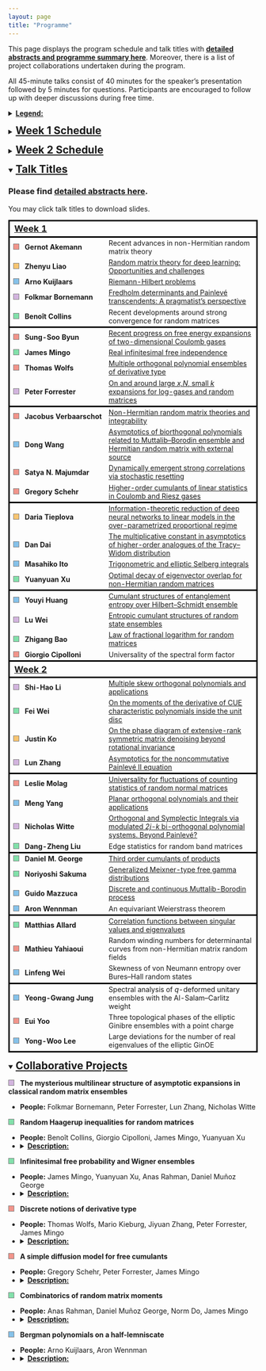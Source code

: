 ```yaml
---
layout: page
title: "Programme"
---
```

<style>
        img {width: 90%;}
        details summary { 
  cursor: pointer;
}

details summary > * {
  display: inline;
}
        table{overflow-y: hidden;}
        .t1{width: 10px; height: 10px; background-color:#f1948a; border: 1px solid gray; display: inline-block;}
        .t2{width: 10px; height: 10px; background-color:#f8c471; border: 1px solid gray; display: inline-block;}
        .t3{width: 10px; height: 10px; background-color:#82e0aa; border: 1px solid gray; display: inline-block;}
        .t4{width: 10px; height: 10px; background-color:#85c1e9; border: 1px solid gray; display: inline-block;}
        .t5{width: 10px; height: 10px; background-color:#d2b4de; border: 1px solid gray; display: inline-block;}
</style>

<body>
<p>This page displays the program schedule and talk titles with <b><u><a href="/TalkAbstracts.pdf" target="_blank">detailed abstracts and programme summary here</a></u></b>. Moreover, there is a list of project collaborations undertaken during the program.</p>
<p>All 45-minute talks consist of 40 minutes for the speaker’s presentation followed by 5 minutes for questions. Participants are encouraged to follow up with deeper discussions during free time.</p>
<details><summary><p><b style="text-decoration: underline;">Legend:</b></p></summary>
        <table style="border-collapse: collapse; border: none;overflow-y: hidden;">
<tr style="border-collapse: collapse; border: none;">
        <td style="border-collapse: collapse; border: none; background: transparent"><div id="rectangle" class="t1"></div> &nbsp; Statistical mechanics of log-gases</td>
</tr>
<tr style="border-collapse: collapse; border: none;">
        <td style="border-collapse: collapse; border: none; background: transparent"><div id="rectangle" class="t2"></div> &nbsp; Machine learning and statistical inference</td>
</tr>
<tr style="border-collapse: collapse; border: none;">
        <td style="border-collapse: collapse; border: none; background: transparent"><div id="rectangle" class="t3"></div> &nbsp; (Free) probability theory</td>
</tr>
<tr style="border-collapse: collapse; border: none;">
        <td style="border-collapse: collapse; border: none; background: transparent"><div id="rectangle" class="t4"></div> &nbsp; Orthogonal polynomials and asymptotic analysis</td>
</tr>
<tr style="border-collapse: collapse; border: none;">
        <td style="border-collapse: collapse; border: none; background: transparent"><div id="rectangle" class="t5"></div> &nbsp; Integrable systems including Painlevé equations</td>
</tr>
</table></details>

<p> </p>

<details><summary><h2 style="text-decoration: underline;">Week 1 Schedule</h2></summary>
<img src="/Schedule1.png" alt="Week 1 Schedule"></details>

<p> </p>

<details><summary><h2 style="text-decoration: underline;">Week 2 Schedule</h2></summary>
<img src="/Schedule2.png" alt="Week 2 Schedule"></details>

<p> </p>

<details open><summary><h2 style="text-decoration: underline;">Talk Titles</h2></summary>
<h3>Please find <a href="/TalkAbstracts.pdf" target="_blank">detailed abstracts here</a>.</h3>
<p>You may click talk titles to download slides.</p>
<table style="border-collapse: collapse; border: none;overflow-y: hidden;">
<tr style="border-collapse: collapse; border-bottom: 3px solid #000000;border-left: 3px solid #000000;border-right: 3px solid #000000;border-top: 3px solid #000000;">
        <th style="border-collapse: collapse; text-align:left;font-size:18px;"><b><u>Week 1</u></b></th>
</tr>
<tr style="border-collapse: collapse; border: none;border-left: 3px solid #000000;border-right: 3px solid #000000;">
        <td style="border-collapse: collapse; border: none;"><div id="rectangle" class="t1"></div> &nbsp; <b>Gernot Akemann</b></td>
        <td>Recent advances in non-Hermitian random matrix theory</td>
</tr>
<tr style="border-collapse: collapse; border: none;border-left: 3px solid #000000;border-right: 3px solid #000000;">
        <td style="border-collapse: collapse; border: none;"><div id="rectangle" class="t2"></div> &nbsp; <b>Zhenyu Liao</b></td>
        <td><u><a href="/LiaoLiCA.pdf" target="_blank">Random matrix theory for deep learning: Opportunities and challenges</a></u></td>
</tr>
<tr style="border-collapse: collapse; border: none;border-left: 3px solid #000000;border-right: 3px solid #000000;">
        <td style="border-collapse: collapse; border: none;"><div id="rectangle" class="t4"></div> &nbsp; <b>Arno Kuijlaars</b></td>
        <td><u><a href="/KuijlaarsLiCA.pdf" target="_blank">Riemann-Hilbert problems</a></u></td>
</tr>
<tr style="border-collapse: collapse; border: none;border-left: 3px solid #000000;border-right: 3px solid #000000;">
        <td style="border-collapse: collapse; border: none;"><div id="rectangle" class="t5"></div> &nbsp; <b>Folkmar Bornemann</b></td>
        <td><u><a href="/BornemannLiCA.pdf" target="_blank">Fredholm determinants and Painlevé transcendents: A pragmatist’s perspective</a></u></td>
</tr>
<tr style="border-collapse: collapse; border-bottom: 3px solid #000000;border-left: 3px solid #000000;border-right: 3px solid #000000;">
        <td style="border-collapse: collapse;"><div id="rectangle" class="t3"></div> &nbsp; <b>Benoît Collins</b></td>
        <td>Recent developments around strong convergence for random matrices</td>
</tr>
<tr style="border-collapse: collapse; border: none;border-left: 3px solid #000000;border-right: 3px solid #000000;">
        <td style="border-collapse: collapse; border: none;"><div id="rectangle" class="t1"></div> &nbsp; <b>Sung-Soo Byun</b></td>
        <td><u><a href="/ByunLiCA.pdf" target="_blank">Recent progress on free energy expansions of two-dimensional Coulomb gases</a></u></td>
</tr>
<tr style="border-collapse: collapse; border: none;border-left: 3px solid #000000;border-right: 3px solid #000000;">
        <td style="border-collapse: collapse; border: none;"><div id="rectangle" class="t3"></div> &nbsp; <b>James Mingo</b></td>
        <td><u><a href="/MingoLiCA.pdf" target="_blank">Real infinitesimal free independence</a></u></td>
</tr>
<tr style="border-collapse: collapse; border: none;border-left: 3px solid #000000;border-right: 3px solid #000000;">
        <td style="border-collapse: collapse; border: none;"><div id="rectangle" class="t1"></div> &nbsp; <b>Thomas Wolfs</b></td>
        <td><u><a href="/WolfsLiCA.pdf" target="_blank">Multiple orthogonal polynomial ensembles of derivative type</a></u></td>
</tr>
<tr style="border-collapse: collapse; border-bottom: 3px solid #000000;border-left: 3px solid #000000;border-right: 3px solid #000000;">
        <td style="border-collapse: collapse;"><div id="rectangle" class="t5"></div> &nbsp; <b>Peter Forrester</b></td>
        <td><u><a href="/ForresterLiCA.pdf" target="_blank">On and around large <i>x,N</i>, small <i>k</i> expansions for log-gases and random matrices</a></u></td>
</tr>
<tr style="border-collapse: collapse; border: none;border-left: 3px solid #000000;border-right: 3px solid #000000;">
        <td style="border-collapse: collapse; border: none;white-space: nowrap;"><div id="rectangle" class="t1"></div> &nbsp; <b>Jacobus Verbaarschot</b></td>
        <td><u><a href="/VerbaarschotLiCA.pdf" target="_blank">Non-Hermitian random matrix theories and integrability</a></u></td>
</tr>
<tr style="border-collapse: collapse; border: none;border-left: 3px solid #000000;border-right: 3px solid #000000;">
        <td style="border-collapse: collapse; border: none;"><div id="rectangle" class="t4"></div> &nbsp; <b>Dong Wang</b></td>
        <td><u><a href="/WangLiCA.pdf" target="_blank">Asymptotics of biorthogonal polynomials related to Muttalib–Borodin ensemble and Hermitian random matrix with external source</a></u></td>
</tr>
<tr style="border-collapse: collapse; border: none;border-left: 3px solid #000000;border-right: 3px solid #000000;">
        <td style="border-collapse: collapse; border: none;"><div id="rectangle" class="t1"></div> &nbsp; <b>Satya N. Majumdar</b></td>
        <td><u><a href="/MajumdarLiCA.pdf" target="_blank">Dynamically emergent strong correlations via stochastic resetting</a></u></td>
</tr>
<tr style="border-collapse: collapse; border-bottom: 3px solid #000000;border-left: 3px solid #000000;border-right: 3px solid #000000;">
        <td style="border-collapse: collapse;"><div id="rectangle" class="t1"></div> &nbsp; <b>Gregory Schehr</b></td>
        <td><u><a href="/TieplovaLiCA.pdf" target="_blank">Higher-order cumulants of linear statistics in Coulomb and Riesz gases</a></u></td>
</tr>
<tr style="border-collapse: collapse; border: none;border-left: 3px solid #000000;border-right: 3px solid #000000;">
        <td style="border-collapse: collapse; border: none;"><div id="rectangle" class="t2"></div> &nbsp; <b>Daria Tieplova</b></td>
        <td><u><a href="/TieplovaLiCA.pdf" target="_blank">Information-theoretic reduction of deep neural networks to linear models in the over-parametrized proportional regime</a></u></td>
</tr>
<tr style="border-collapse: collapse; border: none;border-left: 3px solid #000000;border-right: 3px solid #000000;">
        <td style="border-collapse: collapse; border: none;"><div id="rectangle" class="t4"></div> &nbsp; <b>Dan Dai</b></td>
        <td><u><a href="/DaiLiCA.pdf" target="_blank">The multiplicative constant in asymptotics of higher-order analogues of the Tracy–Widom distribution</a></u></td>
</tr>
<tr style="border-collapse: collapse; border: none;border-left: 3px solid #000000;border-right: 3px solid #000000;">
        <td style="border-collapse: collapse; border: none;"><div id="rectangle" class="t4"></div> &nbsp; <b>Masahiko Ito</b></td>
        <td><u><a href="/ItoLiCA.pdf" target="_blank">Trigonometric and elliptic Selberg integrals</a></u></td>
</tr>
<tr style="border-collapse: collapse; border-bottom: 3px solid #000000;border-left: 3px solid #000000;border-right: 3px solid #000000;">
        <td style="border-collapse: collapse;"><div id="rectangle" class="t3"></div> &nbsp; <b>Yuanyuan Xu</b></td>
        <td><u><a href="/XuLiCA.pdf" target="_blank">Optimal decay of eigenvector overlap for non-Hermitian random matrices</a></u></td>
</tr>
<tr style="border-collapse: collapse; border: none;border-left: 3px solid #000000;border-right: 3px solid #000000;">
        <td style="border-collapse: collapse; border: none;"><div id="rectangle" class="t4"></div> &nbsp; <b>Youyi Huang</b></td>
        <td><u><a href="/HuangLiCA.pdf" target="_blank">Cumulant structures of entanglement entropy over Hilbert–Schmidt ensemble</a></u></td>
</tr>
<tr style="border-collapse: collapse; border: none;border-left: 3px solid #000000;border-right: 3px solid #000000;">
        <td style="border-collapse: collapse; border: none;"><div id="rectangle" class="t5"></div> &nbsp; <b>Lu Wei</b></td>
        <td><u><a href="/LuWeiLiCA.pdf" target="_blank">Entropic cumulant structures of random state ensembles</a></u></td>
</tr>
<tr style="border-collapse: collapse; border: none;border-left: 3px solid #000000;border-right: 3px solid #000000;">
        <td style="border-collapse: collapse; border: none;"><div id="rectangle" class="t3"></div> &nbsp; <b>Zhigang Bao</b></td>
        <td><u><a href="/BaoLiCA.pdf" target="_blank">Law of fractional logarithm for random matrices</a></u></td>
</tr>
<tr style="border-collapse: collapse; border-bottom: 3px solid #000000;border-left: 3px solid #000000;border-right: 3px solid #000000;">
        <td style="border-collapse: collapse;"><div id="rectangle" class="t1"></div> &nbsp; <b>Giorgio Cipolloni</b></td>
        <td>Universality of the spectral form factor</td>
</tr>
<tr style="border-collapse: collapse; border-bottom: 3px solid #000000;border-left: 3px solid #000000;border-right: 3px solid #000000;border-top: 3px solid #000000;">
        <th style="border-collapse: collapse; text-align:left;font-size:18px;"><b><u>Week 2</u></b></th>
</tr>
<tr style="border-collapse: collapse; border: none;border-left: 3px solid #000000;border-right: 3px solid #000000;">
        <td style="border-collapse: collapse; border: none;"><div id="rectangle" class="t5"></div> &nbsp; <b>Shi-Hao Li</b></td>
        <td><u><a href="/LiLiCA.pdf" target="_blank">Multiple skew orthogonal polynomials and applications</a></u></td>
</tr>
<tr style="border-collapse: collapse; border: none;border-left: 3px solid #000000;border-right: 3px solid #000000;">
        <td style="border-collapse: collapse; border: none;"><div id="rectangle" class="t3"></div> &nbsp; <b>Fei Wei</b></td>
        <td><u><a href="/FeiWeiLiCA.pdf" target="_blank">On the moments of the derivative of CUE characteristic polynomials inside the unit disc</a></u></td>
</tr>
<tr style="border-collapse: collapse; border: none;border-left: 3px solid #000000;border-right: 3px solid #000000;">
        <td style="border-collapse: collapse; border: none;"><div id="rectangle" class="t2"></div> &nbsp; <b>Justin Ko</b></td>
        <td><u><a href="/KoLiCA.pdf" target="_blank">On the phase diagram of extensive-rank symmetric matrix denoising beyond rotational invariance</a></u></td>
</tr>
<tr style="border-collapse: collapse; border-bottom: 3px solid #000000;border-left: 3px solid #000000;border-right: 3px solid #000000;">
        <td style="border-collapse: collapse;"><div id="rectangle" class="t5"></div> &nbsp; <b>Lun Zhang</b></td>
        <td><u><a href="/ZhangLiCA.pdf" target="_blank">Asymptotics for the noncommutative Painlevé II equation</a></u></td>
</tr>
<tr style="border-collapse: collapse; border: none;border-left: 3px solid #000000;border-right: 3px solid #000000;">
        <td style="border-collapse: collapse; border: none;"><div id="rectangle" class="t1"></div> &nbsp; <b>Leslie Molag</b></td>
        <td><u><a href="/MolagLiCA.pdf" target="_blank">Universality for fluctuations of counting statistics of random normal matrices</a></u></td>
</tr>
<tr style="border-collapse: collapse; border: none;border-left: 3px solid #000000;border-right: 3px solid #000000;">
        <td style="border-collapse: collapse; border: none;"><div id="rectangle" class="t4"></div> &nbsp; <b>Meng Yang</b></td>
        <td><u><a href="/YangLiCA.pdf" target="_blank">Planar orthogonal polynomials and their applications</a></u></td>
</tr>
<tr style="border-collapse: collapse; border: none;border-left: 3px solid #000000;border-right: 3px solid #000000;">
        <td style="border-collapse: collapse; border: none;"><div id="rectangle" class="t5"></div> &nbsp; <b>Nicholas Witte</b></td>
        <td><u><a href="/WitteLiCA.pdf" target="_blank">Orthogonal and Symplectic Integrals via modulated <i>2j-k</i> bi-orthogonal polynomial systems. Beyond Painlevé?</a></u></td>
</tr>
<tr style="border-collapse: collapse; border-bottom: 3px solid #000000;border-left: 3px solid #000000;border-right: 3px solid #000000;">
        <td style="border-collapse: collapse;"><div id="rectangle" class="t3"></div> &nbsp; <b>Dang-Zheng Liu</b></td>
        <td>Edge statistics for random band matrices</td>
</tr>
<tr style="border-collapse: collapse; border: none;border-left: 3px solid #000000;border-right: 3px solid #000000;">
        <td style="border-collapse: collapse; border: none;"><div id="rectangle" class="t3"></div> &nbsp; <b>Daniel M. George</b></td>
        <td><u><a href="/GeorgeLiCA.pdf" target="_blank">Third order cumulants of products</a></u></td>
</tr>
<tr style="border-collapse: collapse; border: none;border-left: 3px solid #000000;border-right: 3px solid #000000;">
        <td style="border-collapse: collapse; border: none;"><div id="rectangle" class="t3"></div> &nbsp; <b>Noriyoshi Sakuma</b></td>
        <td><u><a href="/SakumaLiCA.pdf" target="_blank">Generalized Meixner-type free gamma distributions</a></u></td>
</tr>
<tr style="border-collapse: collapse; border: none;border-left: 3px solid #000000;border-right: 3px solid #000000;">
        <td style="border-collapse: collapse;"><div id="rectangle" class="t4"></div> &nbsp; <b>Guido Mazzuca</b></td>
        <td><u><a href="/MazzucaLiCA.pdf" target="_blank">Discrete and continuous Muttalib-Borodin process</a></u></td>
</tr>
<tr style="border-collapse: collapse; border-bottom: 3px solid #000000;border-left: 3px solid #000000;border-right: 3px solid #000000;">
        <td style="border-collapse: collapse;"><div id="rectangle" class="t4"></div> &nbsp; <b>Aron Wennman</b></td>
        <td>An equivariant Weierstrass theorem</td>
</tr>
<tr style="border-collapse: collapse; border: none;border-left: 3px solid #000000;border-right: 3px solid #000000;">
        <td style="border-collapse: collapse; border: none;"><div id="rectangle" class="t3"></div> &nbsp; <b>Matthias Allard</b></td>
        <td><u><a href="/AllardLiCA.pdf" target="_blank">Correlation functions between singular values and eigenvalues</a></u></td>
</tr>
<tr style="border-collapse: collapse; border: none;border-left: 3px solid #000000;border-right: 3px solid #000000;">
        <td style="border-collapse: collapse; border: none;"><div id="rectangle" class="t1"></div> &nbsp; <b>Mathieu Yahiaoui</b></td>
        <td>Random winding numbers for determinantal curves from non-Hermitian matrix random fields</td>
</tr>
<tr style="border-collapse: collapse; border-bottom: 3px solid #000000;border-left: 3px solid #000000;border-right: 3px solid #000000;">
        <td style="border-collapse: collapse;"><div id="rectangle" class="t4"></div> &nbsp; <b>Linfeng Wei</b></td>
        <td>Skewness of von Neumann entropy over Bures–Hall random states</td>
</tr>
<tr style="border-collapse: collapse; border: none;border-left: 3px solid #000000;border-right: 3px solid #000000;">
        <td style="border-collapse: collapse; border: none;"><div id="rectangle" class="t4"></div> &nbsp; <b>Yeong-Gwang Jung</b></td>
        <td>Spectral analysis of <i>q</i>-deformed unitary ensembles with the Al-Salam–Carlitz weight</td>
</tr>
<tr style="border-collapse: collapse; border: none;border-left: 3px solid #000000;border-right: 3px solid #000000;">
        <td style="border-collapse: collapse; border: none;"><div id="rectangle" class="t1"></div> &nbsp; <b>Eui Yoo</b></td>
        <td>Three topological phases of the elliptic Ginibre ensembles with a point charge</td>
</tr>
<tr style="border-collapse: collapse; border: none;border-bottom: 3px solid #000000;border-left: 3px solid #000000;border-right: 3px solid #000000;">
        <td style="border-collapse: collapse; border: none;"><div id="rectangle" class="t4"></div> &nbsp; <b>Yong-Woo Lee</b></td>
        <td>Large deviations for the number of real eigenvalues of the elliptic GinOE</td>
</tr>
</table></details>

<p> </p>

<details open><summary><h2 style="text-decoration: underline;">Collaborative Projects</h2></summary>
<p><div id="rectangle" class="t5"></div> &nbsp; <b>The mysterious multilinear structure of asymptotic expansions in classical random matrix ensembles</b></p>
<ul>
        <li><b>People:</b> Folkmar Bornemann, Peter Forrester, Lun Zhang, Nicholas Witte</li>
</ul>
<p><div id="rectangle" class="t3"></div> &nbsp; <b>Random Haagerup inequalities for random matrices</b></p>
<ul>
        <li><b>People:</b> Benoît Collins, Giorgio Cipolloni, James Mingo, Yuanyuan Xu</li>
        <li><details><summary><b style="text-decoration: underline;">Description:</b></summary> In operator algebra, a Haagerup inequality states that for a non-commuting polynomial of given degree <i>r</i>, in non-commuting variables, its operator norm and its <i>l</i><sup>2</sup> norm are comparable, up to a polynomial factor in the degree <i>r</i>. Such inequalities are true at the level of random matrices but the proof is very hard. Namely, it relies on strong convergence. We believe there should be a direct proof (perhaps using concentration of measure or other RMT techniques). This is not only a natural question, this would also allow to reprove in a new conceptual way strong convergence in many cases, and hopefully, with better bounds.</details></li>
</ul>
<p><div id="rectangle" class="t3"></div> &nbsp; <b>Infinitesimal free probability and Wigner ensembles</b></p>
<ul>
        <li><b>People:</b> James Mingo, Yuanyuan Xu, Anas Rahman, Daniel Muñoz George</li>
        <li><details><summary><b style="text-decoration: underline;">Description:</b></summary> Infinitesimal free probability has been able to recover, through combinatorial methods, differential equations characterising <i>1/N</i> corrections to eigenvalue densities of classical matrix ensembles. We wish to see if these methods can be extended to obtain equivalent results for more general Wigner ensembles.</details></li>
</ul>
<p><div id="rectangle" class="t1"></div> &nbsp; <b>Discrete notions of derivative type</b></p>
<ul>
        <li><b>People:</b> Thomas Wolfs, Mario Kieburg, Jiyuan Zhang, Peter Forrester, James Mingo</li>
        <li><details><summary><b style="text-decoration: underline;">Description:</b></summary> So far, mainly two notions of polynomial ensemble of derivative type (also called Pólya ensemble) have been considered: a multiplicative one, due to Kieburg-Kösters (2016), and an additive one, due to Kuijlaars-Róman (2019). They typically appear in connection to the squared singular values of products of invertible random matrices and the eigenvalues of sums of Hermitian random matrices. The main goal of this project is to develop discrete notions of derivative type that are compatible with certain non-intersecting path models induced by random tilings. Such developments will deepen our understanding of these models as ensembles of derivative type typically have useful properties, e.g., their kernel has a double integral representation, opening up the road for asymptotic analysis, and they posses certain (de)composition properties. Special interest goes to the discrete (multiple) orthogonal polynomial ensembles associated with the (multiple) Kravchuk, Hahn and q-Racah polynomials, but other polynomials from the (multiple) (q-)Askey scheme are considered as well. After an appropriate notion of derivative type has been set up, the goal is to obtain a double integral representation for the correlation kernel and to describe the (de)composition properties of such models. The latter is deeply connected to developing the surrounding finite free probability theory.</details></li>
</ul>
<p><div id="rectangle" class="t1"></div> &nbsp; <b>A simple diffusion model for free cumulants</b></p>
<ul>
        <li><b>People:</b> Gregory Schehr, Peter Forrester, James Mingo</li>
        <li><details><summary><b style="text-decoration: underline;">Description:</b></summary> I will describe a simple diffusion model where a particle performs Brownian motion with a diffusion constant that changes randomly over time. Specifically, it switches between values drawn from a given distribution at a fixed rate. In the long-time limit, it turns out that the cumulants of the position grow linearly with time and are directly related to the <b>free cumulants</b> of the underlying distribution of diffusion constants. This is a joint work with M. Guéneau and S. N. Majumdar, <a href="https://arxiv.org/abs/2501.13754">https://arxiv.org/abs/2501.13754</a>. The reason why free cumulants arise in this simple diffusion model remains open.</details></li>
</ul>
<p><div id="rectangle" class="t3"></div> &nbsp; <b>Combinatorics of random matrix moments</b></p>
<ul>
        <li><b>People:</b> Anas Rahman, Daniel Muñoz George, Norm Do, James Mingo</li>
        <li><details><summary><b style="text-decoration: underline;">Description:</b></summary> It is known that the moments Tr(<i>M</i><sup>k</sup>) of matrices <i>M</i> can be understood as weighted sums over partitions of graphs obtained by identifying vertices of <i>k</i>-gons according to said partitions. In particular, moments of the Gaussian orthogonal ensemble (GOE) can be represented by pairwise identifying polygon edges to form locally orientable ribbon graphs. It has recently been shown that the <i>1/N</i> (<i>N</i> being matrix size) correction to the GOE moments are given by counts of non-crossing annular pairings. These should be in bijection with ribbon graphs of demi-genus one. We would like to elucidate a bijection and extend it to the case of general Wigner ensembles. We will also be discussing combinatorics of certain neural networks, which correspond to graphs with edges of fixed multiplicity supporting cyclic walks.</details></li>
</ul>
<p><div id="rectangle" class="t4"></div> &nbsp; <b>Bergman polynomials on a half-lemniscate</b></p>
<ul>
        <li><b>People:</b> Arno Kuijlaars, Aron Wennman</li>
        <li><details><summary><b style="text-decoration: underline;">Description:</b></summary> Johansson and Viklund (arXiv:2309.00308) have a result about the asymptotic behavior of the partition function for a Coulomb gas on a Jordan domain. In this project we would like to verify and possibly even extend their result for the special case of a half-lemniscate.

The problem can be phrased in terms of  planar orthogonal polynomials, and these turn out to be multiple orthogonal on an interval.

The aim is to perform the steepest descent analysis of the associated Riemann Hilbert problem.</details></li>
</ul></details>
</body>
